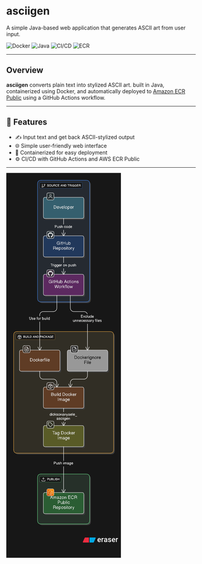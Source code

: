 # asciigen

A simple Java-based web application that generates ASCII art from user input.

![Docker](https://img.shields.io/badge/Containerized-Docker-blue?logo=docker)
![Java](https://img.shields.io/badge/Built%20With-Java-red?logo=java)
![CI/CD](https://img.shields.io/badge/CI/CD-GitHub%20Actions-blue?logo=githubactions)
![ECR](https://img.shields.io/badge/Deployed%20To-AWS%20ECR-orange?logo=amazonaws)

---

## Overview

**asciigen** converts plain text into stylized ASCII art. built in Java, containerized using Docker, and automatically deployed to [Amazon ECR Public](https://gallery.ecr.aws/elitekaycy/ascii-gen) using a GitHub Actions workflow.

---

## 🧰 Features

- ✍️ Input text and get back ASCII-stylized output
- 🌐 Simple user-friendly web interface
- 🐳 Containerized for easy deployment
- ⚙️ CI/CD with GitHub Actions and AWS ECR Public

---


![ascii-gen](./docs/asciigen.png)

